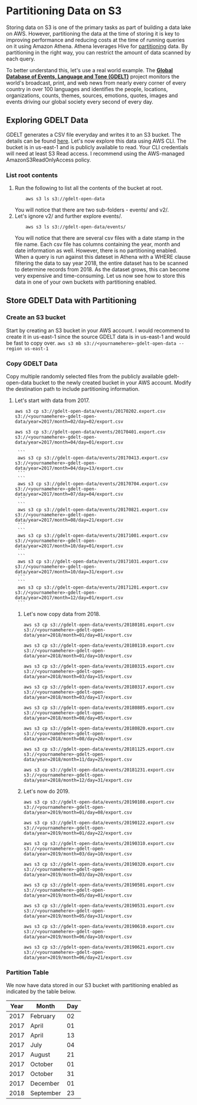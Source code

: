 # Partitioning Data on S3

Storing data on S3 is one of the primary tasks as part of building a data lake on AWS. However, partitioning the data at the time of storing it is key to improving performance and reducing costs at the time of running queries on it using Amazon Athena. Athena leverages Hive for [partitioning](https://cwiki.apache.org/confluence/display/Hive/LanguageManual+DDL#LanguageManualDDL-AlterPartition) data. By partitioning in the right way, you can restrict the amount of data scanned by each query.

To better understand this, let's use a real world example. The [**Global Database of Events, Language and Tone (GDELT)**](https://www.gdeltproject.org/) project monitors the world's broadcast, print, and web news from nearly every corner of every country in over 100 languages and identifies the people, locations, organizations, counts, themes, sources, emotions, quotes, images and events driving our global society every second of every day.

## Exploring GDELT Data

GDELT generates a CSV file everyday and writes it to an S3 bucket. The details can be found [here](https://registry.opendata.aws/gdelt/). Let's now explore this data using AWS CLI. The bucket is in us-east-1 and is publicly available to read. Your CLI credentials will need at least S3 Read access. I recommend using the AWS-managed AmazonS3ReadOnlyAccess policy.

### List root contents
1. Run the following to list all the contents of the bucket at root.
    ```
        aws s3 ls s3://gdelt-open-data
    ```
    You will notice that there are two sub-folders - events/ and v2/.
1. Let's ignore v2/ and further explore events/.
    ```
        aws s3 ls s3://gdelt-open-data/events/
    ```
    You will notice that there are several csv files with a date stamp in the file name. Each csv file has columns containing the year, month and date information as well. However, there is no partitioning enabled. When a query is run against this dateset in Athena with a WHERE clause filtering the data to say year 2018, the entire dataset has to be scanned to determine records from 2018. As the dataset grows, this can become very expensive and time-consuming. Let us now see how to store this data in one of your own buckets with partitioning enabled.


## Store GDELT Data with Partitioning

### Create an S3 bucket

Start by creating an S3 bucket in your AWS account. I would recommend to create it in us-east-1 since the source GDELT data is in us-east-1 and would be fast to copy over.
    ```
    aws s3 mb s3://<yournamehere>-gdelt-open-data --region us-east-1
    ```
### Copy GDELT Data

Copy multiple randomly selected files from the publicly available gdelt-open-data bucket to the newly created bucket in your AWS account. Modify the destination path to include partitioning information.

1. Let's start with data from 2017.
    ```
    aws s3 cp s3://gdelt-open-data/events/20170202.export.csv s3://<yournamehere>-gdelt-open-data/year=2017/month=02/day=02/export.csv
    ```
    ```
    aws s3 cp s3://gdelt-open-data/events/20170401.export.csv s3://<yournamehere>-gdelt-open-data/year=2017/month=04/day=01/export.csv
    ```
        ```
        aws s3 cp s3://gdelt-open-data/events/20170413.export.csv s3://<yournamehere>-gdelt-open-data/year=2017/month=04/day=13/export.csv
        ```
        ```
        aws s3 cp s3://gdelt-open-data/events/20170704.export.csv s3://<yournamehere>-gdelt-open-data/year=2017/month=07/day=04/export.csv
        ```
        ```
        aws s3 cp s3://gdelt-open-data/events/20170821.export.csv s3://<yournamehere>-gdelt-open-data/year=2017/month=08/day=21/export.csv
        ```
        ```
        aws s3 cp s3://gdelt-open-data/events/20171001.export.csv s3://<yournamehere>-gdelt-open-data/year=2017/month=10/day=01/export.csv
        ```
        ```
        aws s3 cp s3://gdelt-open-data/events/20171031.export.csv s3://<yournamehere>-gdelt-open-data/year=2017/month=10/day=31/export.csv
        ```
        ```
        aws s3 cp s3://gdelt-open-data/events/20171201.export.csv s3://<yournamehere>-gdelt-open-data/year=2017/month=12/day=01/export.csv
        ```
    1. Let's now copy data from 2018.
        ```
        aws s3 cp s3://gdelt-open-data/events/20180101.export.csv s3://<yournamehere>-gdelt-open-data/year=2018/month=01/day=01/export.csv
        ```
        ```
        aws s3 cp s3://gdelt-open-data/events/20180110.export.csv s3://<yournamehere>-gdelt-open-data/year=2018/month=01/day=10/export.csv
        ```
        ```
        aws s3 cp s3://gdelt-open-data/events/20180315.export.csv s3://<yournamehere>-gdelt-open-data/year=2018/month=03/day=15/export.csv
        ```
        ```
        aws s3 cp s3://gdelt-open-data/events/20180317.export.csv s3://<yournamehere>-gdelt-open-data/year=2018/month=03/day=17/export.csv
        ```
        ```
        aws s3 cp s3://gdelt-open-data/events/20180805.export.csv s3://<yournamehere>-gdelt-open-data/year=2018/month=08/day=05/export.csv
        ```
        ```
        aws s3 cp s3://gdelt-open-data/events/20180820.export.csv s3://<yournamehere>-gdelt-open-data/year=2018/month=08/day=20/export.csv
        ```
        ```
        aws s3 cp s3://gdelt-open-data/events/20181125.export.csv s3://<yournamehere>-gdelt-open-data/year=2018/month=11/day=25/export.csv
        ```
        ```
        aws s3 cp s3://gdelt-open-data/events/20181231.export.csv s3://<yournamehere>-gdelt-open-data/year=2018/month=12/day=31/export.csv
        ```
    1. Let's now do 2019.
        ```
        aws s3 cp s3://gdelt-open-data/events/20190108.export.csv s3://<yournamehere>-gdelt-open-data/year=2019/month=01/day=08/export.csv
        ```
        ```
        aws s3 cp s3://gdelt-open-data/events/20190122.export.csv s3://<yournamehere>-gdelt-open-data/year=2019/month=01/day=22/export.csv
        ```
        ```
        aws s3 cp s3://gdelt-open-data/events/20190310.export.csv s3://<yournamehere>-gdelt-open-data/year=2019/month=03/day=10/export.csv
        ```
        ```
        aws s3 cp s3://gdelt-open-data/events/20190320.export.csv s3://<yournamehere>-gdelt-open-data/year=2019/month=03/day=20/export.csv
        ```
        ```
        aws s3 cp s3://gdelt-open-data/events/20190501.export.csv s3://<yournamehere>-gdelt-open-data/year=2019/month=05/day=01/export.csv
        ```
        ```
        aws s3 cp s3://gdelt-open-data/events/20190531.export.csv s3://<yournamehere>-gdelt-open-data/year=2019/month=05/day=31/export.csv
        ```
        ```
        aws s3 cp s3://gdelt-open-data/events/20190610.export.csv s3://<yournamehere>-gdelt-open-data/year=2019/month=06/day=10/export.csv
        ```
        ```
        aws s3 cp s3://gdelt-open-data/events/20190621.export.csv s3://<yournamehere>-gdelt-open-data/year=2019/month=06/day=21/export.csv
        ```

### Partition Table
We now have data stored in our S3 bucket with partitioning enabled as indicated by the table below.

Year | Month | Day
------------ | ------------- | -------------
2017 | February | 02
2017 | April | 01
2017 | April | 13
2017 | July | 04
2017 | August | 21
2017 | October | 01
2017 | October | 31
2017 | December | 01
2018 | September | 23